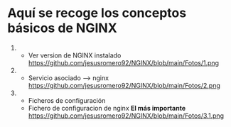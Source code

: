 # Aquí se recoge los conceptos básicos de NGINX

1. - Ver version de NGINX instalado
      https://github.com/jesusromero92/NGINX/blob/main/Fotos/1.png
      
2. - Servicio asociado --> nginx
    https://github.com/jesusromero92/NGINX/blob/main/Fotos/2.png
    
    
3. - Ficheros de configuración
   * Fichero de configuracion de nginx **El más importante**
    https://github.com/jesusromero92/NGINX/blob/main/Fotos/3.1.png
